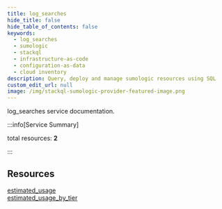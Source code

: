 ```yaml
---
title: log_searches
hide_title: false
hide_table_of_contents: false
keywords:
  - log_searches
  - sumologic
  - stackql
  - infrastructure-as-code
  - configuration-as-data
  - cloud inventory
description: Query, deploy and manage sumologic resources using SQL
custom_edit_url: null
image: /img/stackql-sumologic-provider-featured-image.png
---
```


log_searches service documentation.

:::info[Service Summary]

total resources: __2__  

:::

## Resources
<div class="row">
<div class="providerDocColumn">
<a href="/services/log_searches/estimated_usage/">estimated_usage</a>
</div>
<div class="providerDocColumn">
<a href="/services/log_searches/estimated_usage_by_tier/">estimated_usage_by_tier</a>
</div>
</div>